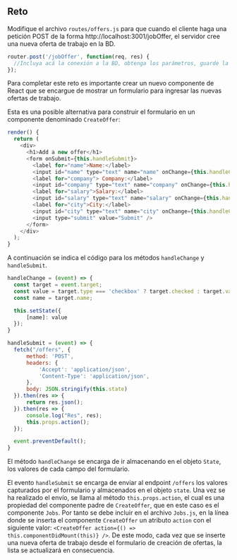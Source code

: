 ## Reto

Modifique el archivo `routes/offers.js` para que cuando el cliente haga una petición POST de la forma http://localhost:3001/jobOffer, el servidor cree una nueva oferta de trabajo en la BD.

```javascript
router.post('/jobOffer', function(req, res) {
  //Incluya acá la conexión a la BD, obtenga los parámetros, guarde la oferta en la BD y retorne un mensaje al cliente. 
});
```

Para completar este reto es importante crear un nuevo componente de React que se encargue de mostrar un formulario para ingresar las nuevas ofertas de trabajo.

Esta es una posible alternativa para construir el formulario en un componente denominado `CreateOffer`:

```javascript
render() {
  return (
    <div>
      <h1>Add a new offer</h1>
      <form onSubmit={this.handleSubmit}>
        <label for="name">Name:</label>
        <input id="name" type="text" name="name" onChange={this.handleChange} />
        <label for="company"> Company:</label>
        <input id="company" type="text" name="company" onChange={this.handleChange} />
        <label for="salary">Salary:</label>
        <input id="salary" type="text" name="salary" onChange={this.handleChange} />
        <label for="city">City:</label>
        <input id="city" type="text" name="city" onChange={this.handleChange} />
        <input type="submit" value="Submit" />
      </form>
    </div>
  );
}
```

A continuación se indica el código para los métodos `handleChange` y `handleSubmit`. 

```javascript
handleChange = (event) => {
  const target = event.target;
  const value = target.type === 'checkbox' ? target.checked : target.value;
  const name = target.name;

  this.setState({
      [name]: value
  });
}

handleSubmit = (event) => {
  fetch("/offers", {
      method: 'POST',
      headers: {
          'Accept': 'application/json',
          'Content-Type': 'application/json',
      },
      body: JSON.stringify(this.state)
  }).then(res => {
      return res.json();
  }).then(res => {
      console.log("Res", res);
      this.props.action();
  });

  event.preventDefault();
}
```

El método `handleChange` se encarga de ir almacenando en el objeto `State`, los valores de cada campo del formulario. 

El evento `handleSubmit` se encarga de enviar al endpoint `/offers` los valores capturados por el formulario y almacenados en el objeto `state`. Una vez se ha realizado el envío, se llama al método `this.props.action`, el cual es una propiedad del componente padre de `CreateOffer`, que en este caso es el componente `Jobs`. Por tanto se debe incluir en el archivo `Jobs.js`, en la línea donde se inserta el componente `CreateOffer` un atributo `action` con el siguiente valor: `<CreateOffer action={() => this.componentDidMount(this)} />`. De este modo, cada vez que se inserte una nueva oferta de trabajo desde el formulario de creación de ofertas, la lista se actualizará en consecuencia.




